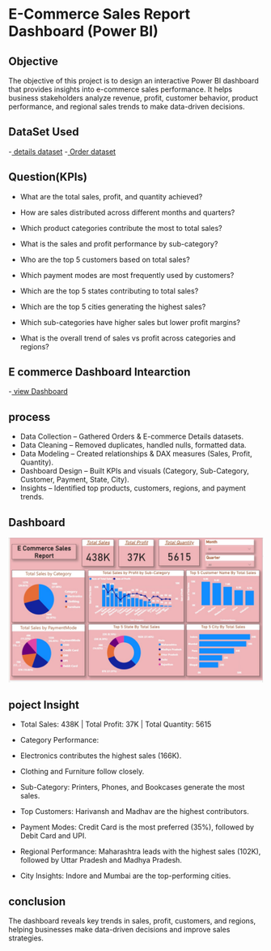 # E-Commerce Sales Report Dashboard (Power BI)

## Objective
The objective of this project is to design an interactive Power BI dashboard that provides insights into e-commerce sales performance.
It helps business stakeholders analyze revenue, profit, customer behavior, product performance, and regional sales trends to make data-driven decisions.

## DataSet Used
-<a href="https://github.com/karankkumar123456/Data-Analysis-Dashboard/blob/main/Details.csv"> details dataset</a>
-<a href="https://github.com/karankkumar123456/Data-Analysis-Dashboard/blob/main/Orders.csv"> Order dataset</a>
## Question(KPIs)

- What are the total sales, profit, and quantity achieved?

- How are sales distributed across different months and quarters?

- Which product categories contribute the most to total sales?

- What is the sales and profit performance by sub-category?

- Who are the top 5 customers based on total sales?

- Which payment modes are most frequently used by customers?

- Which are the top 5 states contributing to total sales?

- Which are the top 5 cities generating the highest sales?

- Which sub-categories have higher sales but lower profit margins?

- What is the overall trend of sales vs profit across categories and regions?

## E commerce Dashboard Intearction

-<a href="https://github.com/karankkumar123456/Data-Analysis-Dashboard/blob/main/E%20Commerce%20Sales%20Report%20Analysis.pbix"> view Dashboard</a>

## process

- Data Collection – Gathered Orders & E-commerce Details datasets.
- Data Cleaning – Removed duplicates, handled nulls, formatted data.
- Data Modeling – Created relationships & DAX measures (Sales, Profit, Quantity).
- Dashboard Design – Built KPIs and visuals (Category, Sub-Category, Customer, Payment, State, City).
- Insights – Identified top products, customers, regions, and payment trends.

## Dashboard

![Screenshot (495)](https://github.com/karankkumar123456/Data-Analysis-Dashboard/blob/main/Scrrenshot%20For%20E%20Commerce%20Report.jpg)

## poject Insight

- Total Sales: 438K | Total Profit: 37K | Total Quantity: 5615

- Category Performance:

- Electronics contributes the highest sales (166K).

- Clothing and Furniture follow closely.

- Sub-Category: Printers, Phones, and Bookcases generate the most sales.

- Top Customers: Harivansh and Madhav are the highest contributors.

- Payment Modes: Credit Card is the most preferred (35%), followed by Debit Card and UPI.

- Regional Performance: Maharashtra leads with the highest sales (102K), followed by Uttar Pradesh and Madhya Pradesh.

- City Insights: Indore and Mumbai are the top-performing cities.

## conclusion

The dashboard reveals key trends in sales, profit, customers, and regions, helping businesses make data-driven decisions and improve sales strategies.

